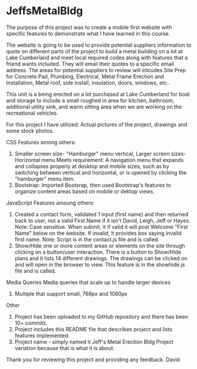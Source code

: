 # JeffsMetalBldg

The purpose of this project was to create a mobile first website with specific features to demonstrate what I have learned in this course.

The website is going to be used to provide potential suppliers information to quote on different parts of the project to build a metal building on a lot at Lake Cumberland and meet local required codes along with features that a friend wants included.   They will email their quotes to a specific email address.  The areas for potential suppliers to review will inlcudes Site Prep for Concrete Pad, Plumbing, Electrical, Metal Frame Erection and Installation, Metal roof, side install, insulation, doors, windows, etc..

This unit is a being erected on a lot purchased at Lake Cumberland for boat and storage to include a small roughed in area for kitchen, bathroom, additional utility sink, and warm sitting area when we are working on the recreational vehicles.

For this project I have utilized: 
Actual pictures of the project, drawings and some stock photos.

CSS Features among others:
1) Smaller screen size-  "Hamburger" menu vertical,  Larger screen sizes- Horizontal menu
Meets requirement:  A navigation menu that expands and collapses properly at desktop and mobile sizes, such as by switching between vertical and horizontal, or is opened by clicking the "hamburger" menu item.
2) Bootstrap:
Imported Bootsrap, then used Bootstrap's features to organize content areas based on mobile or dektop views.

JavaScript Features amoung others:
1) Created a contact form, validated 1 input (first name) and then returned back to user, not a valid First Name if it isn't David, Leigh, Jeff or Hayes.   Note:  Case sensitive.    When submit, it if valid it will post Welcome "First Name" below on the website.   If invalid, it provides box saying invalid first name.   Note:  Script is in the contact.js file and is called.
2)   Show/Hide one or more content areas or elements on the site through clicking on a button/user interaction.  There is a button to Show/Hide plans and it lists 14 different drawings.   The drawings can be clicked on and will open in the browser to view. This feature is in the showhide.js file and is called. 

Media Queries
Media queries that scale up to handle larger devices
1) Multiple that support small, 768px and 1080px

Other
1) Project has been uploaded to my GitHub repository and there has been 10+ commits.
2) Project includes this README file that describes project and lists features implemented.
3) Project name -  simply named it Jeff's Metal Erection Bldg Project  
   variation because that is what it is about.

Thank you for reviewing this project and providing any feedback.    David